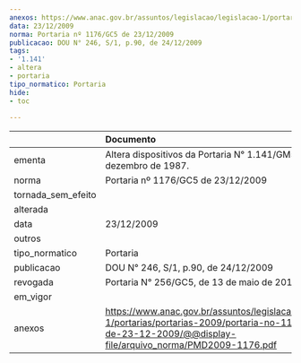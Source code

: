 ```yaml
---
anexos: https://www.anac.gov.br/assuntos/legislacao/legislacao-1/portarias/portarias-2009/portaria-no-1176-gc5-de-23-12-2009/@@display-file/arquivo_norma/PMD2009-1176.pdf
data: 23/12/2009
norma: Portaria nº 1176/GC5 de 23/12/2009
publicacao: DOU N° 246, S/1, p.90, de 24/12/2009
tags:
- '1.141'
- altera
- portaria
tipo_normatico: Portaria
hide: 
- toc 
 
---
```


|                    | Documento                                                                                                                                                          |
|:-------------------|:-------------------------------------------------------------------------------------------------------------------------------------------------------------------|
| ementa             | Altera dispositivos da Portaria N° 1.141/GM5, de 8 de dezembro de 1987.                                                                                            |
| norma              | Portaria nº 1176/GC5 de 23/12/2009                                                                                                                                 |
| tornada_sem_efeito |                                                                                                                                                                    |
| alterada           |                                                                                                                                                                    |
| data               | 23/12/2009                                                                                                                                                         |
| outros             |                                                                                                                                                                    |
| tipo_normatico     | Portaria                                                                                                                                                           |
| publicacao         | DOU N° 246, S/1, p.90, de 24/12/2009                                                                                                                               |
| revogada           | Portaria N° 256/GC5, de 13 de maio de 2011                                                                                                                         |
| em_vigor           |                                                                                                                                                                    |
| anexos             | https://www.anac.gov.br/assuntos/legislacao/legislacao-1/portarias/portarias-2009/portaria-no-1176-gc5-de-23-12-2009/@@display-file/arquivo_norma/PMD2009-1176.pdf |